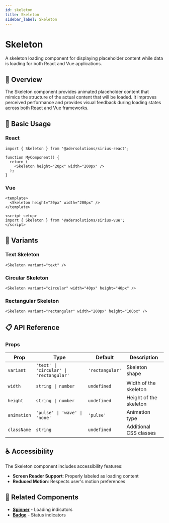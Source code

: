```yaml
---
id: skeleton
title: Skeleton
sidebar_label: Skeleton
---
```


# Skeleton

A skeleton loading component for displaying placeholder content while data is loading for both React and Vue applications.

## 📖 Overview

The Skeleton component provides animated placeholder content that mimics the structure of the actual content that will be loaded. It improves perceived performance and provides visual feedback during loading states across both React and Vue frameworks.

## 🚀 Basic Usage

### React

```tsx
import { Skeleton } from '@adersolutions/sirius-react';

function MyComponent() {
  return (
    <Skeleton height="20px" width="200px" />
  );
}
```

### Vue

```vue
<template>
  <Skeleton height="20px" width="200px" />
</template>

<script setup>
import { Skeleton } from '@adersolutions/sirius-vue';
</script>
```

## 🎨 Variants

### Text Skeleton

```tsx
<Skeleton variant="text" />
```

### Circular Skeleton

```tsx
<Skeleton variant="circular" width="40px" height="40px" />
```

### Rectangular Skeleton

```tsx
<Skeleton variant="rectangular" width="200px" height="100px" />
```

## 📋 API Reference

### Props

| Prop | Type | Default | Description |
|------|------|---------|-------------|
| `variant` | `'text' \| 'circular' \| 'rectangular'` | `'rectangular'` | Skeleton shape |
| `width` | `string \| number` | `undefined` | Width of the skeleton |
| `height` | `string \| number` | `undefined` | Height of the skeleton |
| `animation` | `'pulse' \| 'wave' \| 'none'` | `'pulse'` | Animation type |
| `className` | `string` | `undefined` | Additional CSS classes |

## ♿ Accessibility

The Skeleton component includes accessibility features:

- **Screen Reader Support**: Properly labeled as loading content
- **Reduced Motion**: Respects user's motion preferences

## 🔗 Related Components

- **[Spinner](/docs/components/feedbacks/spinner)** - Loading indicators
- **[Badge](/docs/components/feedbacks/badge)** - Status indicators
